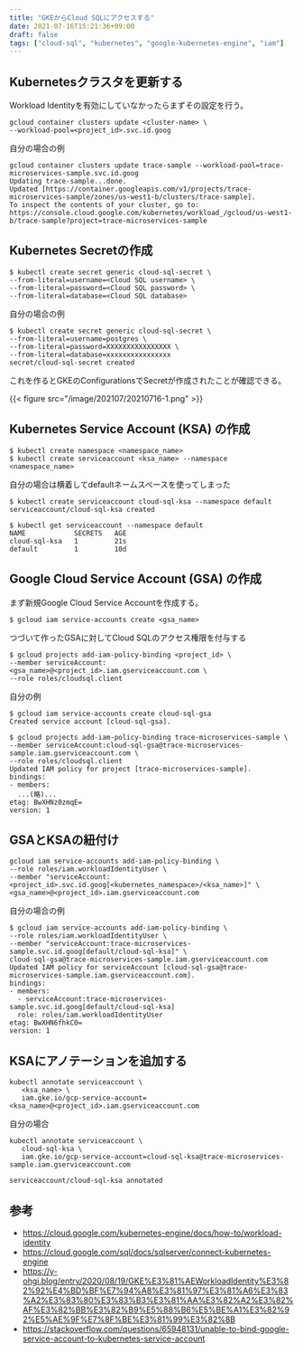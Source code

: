 ```yaml
---
title: "GKEからCloud SQLにアクセスする"
date: 2021-07-16T15:21:36+09:00
draft: false
tags: ["cloud-sql", "kubernetes", "google-kubernetes-engine", "iam"]
---
```


## Kubernetesクラスタを更新する

Workload Identityを有効にしていなかったらまずその設定を行う。

```console
gcloud container clusters update <cluster-name> \
--workload-pool=<project_id>.svc.id.goog
```

自分の場合の例

```console
gcloud container clusters update trace-sample --workload-pool=trace-microservices-sample.svc.id.goog
Updating trace-sample...done.
Updated [https://container.googleapis.com/v1/projects/trace-microservices-sample/zones/us-west1-b/clusters/trace-sample].
To inspect the contents of your cluster, go to: https://console.cloud.google.com/kubernetes/workload_/gcloud/us-west1-b/trace-sample?project=trace-microservices-sample
```

## Kubernetes Secretの作成

```console
$ kubectl create secret generic cloud-sql-secret \
--from-literal=username=<Cloud SQL username> \
--from-literal=password=<Cloud SQL password> \
--from-literal=database=<Cloud SQL database>
```

自分の場合の例

```console
$ kubectl create secret generic cloud-sql-secret \
--from-literal=username=postgres \
--from-literal=password=XXXXXXXXXXXXXXXX \
--from-literal=database=xxxxxxxxxxxxxxxx
secret/cloud-sql-secret created
```

これを作るとGKEのConfigurationsでSecretが作成されたことが確認できる。

{{< figure src="/image/202107/20210716-1.png" >}}

## Kubernetes Service Account (KSA) の作成

```console
$ kubectl create namespace <namespace_name>
$ kubectl create serviceaccount <ksa_name> --namespace <namespace_name>
```

自分の場合は横着してdefaultネームスペースを使ってしまった

```console
$ kubectl create serviceaccount cloud-sql-ksa --namespace default
serviceaccount/cloud-sql-ksa created

$ kubectl get serviceaccount --namespace default
NAME            SECRETS   AGE
cloud-sql-ksa   1         21s
default         1         10d
```

## Google Cloud Service Account (GSA) の作成

まず新規Google Cloud Service Accountを作成する。

```console
$ gcloud iam service-accounts create <gsa_name>
```

つづいて作ったGSAに対してCloud SQLのアクセス権限を付与する

```console
$ gcloud projects add-iam-policy-binding <project_id> \
--member serviceAccount:<gsa_name>@<project_id>.iam.gserviceaccount.com \
--role roles/cloudsql.client
```

自分の例

```console
$ gcloud iam service-accounts create cloud-sql-gsa
Created service account [cloud-sql-gsa].

$ gcloud projects add-iam-policy-binding trace-microservices-sample \
--member serviceAccount:cloud-sql-gsa@trace-microservices-sample.iam.gserviceaccount.com \
--role roles/cloudsql.client
Updated IAM policy for project [trace-microservices-sample].
bindings:
- members:
  ...(略)...
etag: BwXHNz0zmqE=
version: 1
```

## GSAとKSAの紐付け

```console
gcloud iam service-accounts add-iam-policy-binding \
--role roles/iam.workloadIdentityUser \
--member "serviceAccount:<project_id>.svc.id.goog[<kubernetes_namespace>/<ksa_name>]" \
<gsa_name>@<project_id>.iam.gserviceaccount.com
```

自分の場合の例

```console
$ gcloud iam service-accounts add-iam-policy-binding \
--role roles/iam.workloadIdentityUser \
--member "serviceAccount:trace-microservices-sample.svc.id.goog[default/cloud-sql-ksa]" \
cloud-sql-gsa@trace-microservices-sample.iam.gserviceaccount.com
Updated IAM policy for serviceAccount [cloud-sql-gsa@trace-microservices-sample.iam.gserviceaccount.com].
bindings:
- members:
  - serviceAccount:trace-microservices-sample.svc.id.goog[default/cloud-sql-ksa]
  role: roles/iam.workloadIdentityUser
etag: BwXHN6fhkC0=
version: 1
```

## KSAにアノテーションを追加する

```console
kubectl annotate serviceaccount \
   <ksa_name> \
   iam.gke.io/gcp-service-account=<ksa_name>@<project_id>.iam.gserviceaccount.com
```

自分の場合

```console
kubectl annotate serviceaccount \
   cloud-sql-ksa \
   iam.gke.io/gcp-service-account=cloud-sql-ksa@trace-microservices-sample.iam.gserviceaccount.com

serviceaccount/cloud-sql-ksa annotated
```

## 参考

* https://cloud.google.com/kubernetes-engine/docs/how-to/workload-identity
* https://cloud.google.com/sql/docs/sqlserver/connect-kubernetes-engine
* https://y-ohgi.blog/entry/2020/08/19/GKE%E3%81%AEWorkloadIdentity%E3%82%92%E4%BD%BF%E7%94%A8%E3%81%97%E3%81%A6%E3%83%A2%E3%83%80%E3%83%B3%E3%81%AA%E3%82%A2%E3%82%AF%E3%82%BB%E3%82%B9%E5%88%B6%E5%BE%A1%E3%82%92%E5%AE%9F%E7%8F%BE%E3%81%99%E3%82%8B
* https://stackoverflow.com/questions/65948131/unable-to-bind-google-service-account-to-kubernetes-service-account
